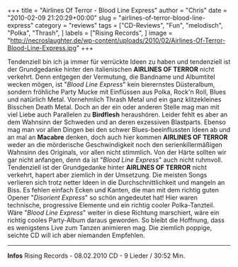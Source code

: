 +++
title = "Airlines Of Terror - Blood Line Express"
author = "Chris"
date = "2010-02-09 21:20:29+00:00"
slug = "airlines-of-terror-blood-line-express"
category = "reviews"
tags = ["CD-Reviews", "Fun", "melodisch", "Polka", "Thrash", ]
labels = ["Rising Records", ]
image = "http://necroslaughter.de/wp-content/uploads/2010/02/Airlines-Of-Terror-Blood-Line-Express.jpg"
+++

Tendenziell bin ich ja immer für verrückte Ideen zu haben und tendenziell ist der Grundgedanke hinter den italienischen **AIRLINES OF TERROR** nicht verkehrt. Denn entgegen der Vermutung, die Bandname und Albumtitel wecken mögen, ist "_Blood Line Express_" kein bierernstes Düsteralbum, sondern fröhliche Party Mucke mit Einflüssen aus Polka, Rock'n Roll, Blues und natürlich Metal. Vornehmlich Thrash Metal und ein ganz klitzekleines Bisschen Death Metal. Doch an der ein oder anderen Stelle mag man mit viel Liebe auch Parallelen zu **Birdflesh** heraushören. Leider fehlt es aber an dem Wahnsinn der Schweden und an deren exzessiven Blastparts.
Ebenso mag man vor allen Dingen bei den schwer Blues-beeinflussten Ideen ab und an mal an **Macabre** denken, doch auch hier kommen **AIRLINES OF TERROR** weder an die mörderische Geschwindigkeit noch den serienkillermäßigen Wahnsinn des Originals, vor allen nicht stimmlich. Von der Härte sollten wir gar nicht anfangen, denn da ist "_Blood Line Express_" auch nicht ruhmvoll.
Tendenziell ist der Grundgedanke hinter **AIRLINES OF TERROR** nicht verkehrt, hapert aber ziemlich in der Umsetzung. Die meisten Songs verlieren sich trotz netter Ideen in die Durchschnittlichkeit und mangeln an Biss. Es fehlen einfach Ecken und Kanten, die man mit dem richtig guten Opener "_Disorient Express_" so schön angedeutet hat! Hier waren technische, progressive Elemente und ein richtig cooler Polka-Tanzteil. Wäre "_Blood Line Express_" weiter in diese Richtung marschiert, wäre ein richtig cooles Party-Album daraus geworden.
So bleibt die Hoffnung, dass es wenigstens Live zum Tanzen animieren mag. Die ziemlich poppige, seichte CD will ich aber niemanden Empfehlen.





---
**Infos**
Rising Records - 08.02.2010
CD - 9 Lieder / 30:52 Min.
